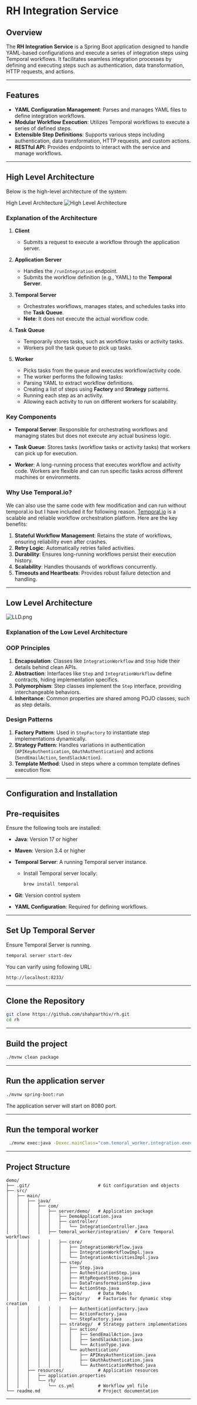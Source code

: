 RH Integration Service
======================

Overview
--------

The **RH Integration Service** is a Spring Boot application designed to handle YAML-based configurations and execute a series of integration steps using Temporal workflows. It facilitates seamless integration processes by defining and executing steps such as authentication, data transformation, HTTP requests, and actions.

* * * * *

Features
--------

-   **YAML Configuration Management**: Parses and manages YAML files to define integration workflows.
-   **Modular Workflow Execution**: Utilizes Temporal workflows to execute a series of defined steps.
-   **Extensible Step Definitions**: Supports various steps including authentication, data transformation, HTTP requests, and custom actions.
-   **RESTful API**: Provides endpoints to interact with the service and manage workflows.

* * * * *

High Level Architecture
--------

Below is the high-level architecture of the system:

High Level Architecture
![High Level Architecture](IntegrationEngine.jpg "High Level Architecture")

### Explanation of the Architecture

1. **Client**
   - Submits a request to execute a workflow through the application server.

2. **Application Server**
   - Handles the `/runIntegration` endpoint.
   - Submits the workflow definition (e.g., YAML) to the **Temporal Server**.

3. **Temporal Server**
   - Orchestrates workflows, manages states, and schedules tasks into the **Task Queue**.
   - **Note**: It does not execute the actual workflow code.

4. **Task Queue**
   - Temporarily stores tasks, such as workflow tasks or activity tasks.
   - Workers poll the task queue to pick up tasks.

5. **Worker**
   - Picks tasks from the queue and executes workflow/activity code.
   - The worker performs the following tasks:
   - Parsing YAML to extract workflow definitions.
   - Creating a list of steps using **Factory** and **Strategy** patterns.
   - Running each step as an activity.
   - Allowing each activity to run on different workers for scalability.

### Key Components

- **Temporal Server**:
  Responsible for orchestrating workflows and managing states but does not execute any actual business logic.

- **Task Queue**:
  Stores tasks (workflow tasks or activity tasks) that workers can pick up for execution.

- **Worker**:
  A long-running process that executes workflow and activity code.
  Workers are flexible and can run specific tasks across different machines or environments.

### Why Use Temporal.io?

We can also use the same code with few modification and can run without temporal.io but I have included it for following reason.
[Temporal.io](https://temporal.io/) is a scalable and reliable workflow orchestration platform. Here are the key benefits:



1.  **Stateful Workflow Management**: Retains the state of workflows, ensuring reliability even after crashes.
2.  **Retry Logic**: Automatically retries failed activities.
3.  **Durability**: Ensures long-running workflows persist their execution history.
4.  **Scalability**: Handles thousands of workflows concurrently.
5.  **Timeouts and Heartbeats**: Provides robust failure detection and handling.

* * * * *


Low Level Architecture
-------------------------------------
![LLD.png](LLD.png)


### Explanation of the Low Level Architecture

### OOP Principles

1.  **Encapsulation**: Classes like `IntegrationWorkflow` and `Step` hide their details behind clean APIs.
2.  **Abstraction**: Interfaces like `Step` and `IntegrationWorkflow` define contracts, hiding implementation specifics.
3.  **Polymorphism**: Step classes implement the `Step` interface, providing interchangeable behaviors.
4.  **Inheritance**: Common properties are shared among POJO classes, such as step details.

### Design Patterns

1.  **Factory Pattern**: Used in `StepFactory` to instantiate step implementations dynamically.
2.  **Strategy Pattern**: Handles variations in authentication (`APIKeyAuthentication`, `OAuthAuthentication`) and actions (`SendEmailAction`, `SendSlackAction`).
3.  **Template Method**: Used in steps where a common template defines execution flow.

* * * * *


## Configuration and Installation


Pre-requisites
-----------------

Ensure the following tools are installed:

- **Java**: Version 17 or higher
- **Maven**: Version 3.4 or higher
- **Temporal Server**: A running Temporal server instance.
    - Install Temporal server locally:
      ```bash
      brew install temporal
      ```

- **Git**: Version control system
- **YAML Configuration**: Required for defining workflows.

---


Set Up Temporal Server
--------
Ensure Temporal Server is running.

```bash
temporal server start-dev
```
You can varify using following URL:
```
http://localhost:8233/
```
---


Clone the Repository
---------


```bash
git clone https://github.com/shahparthiv/rh.git
cd rh
```
---

Build the project
---

```bash
./mvnw clean package
```
---

Run the application server
----

```bash
./mvnw spring-boot:run
```
The application server will start on 8080 port.

---


Run the temporal worker
---

```bash
 ./mvnw exec:java -Dexec.mainClass="com.temoral_worker.integration.executor.IntegrationExecutor"
```
---




Project Structure
-----------------

```
demo/
├── .git/                          # Git configuration and objects
├── src/
│   ├── main/
│   │   ├── java/
│   │   │   ├── com/
│   │   │   │   ├── server/demo/   # Application package
│   │   │   │   │   ├── DemoApplication.java
│   │   │   │   │   ├── controller/
│   │   │   │   │   │   └── IntegrationController.java
│   │   │   │   ├── temoral_worker/integration/  # Core Temporal workflows
│   │   │   │   │   ├── core/
│   │   │   │   │   │   ├── IntegrationWorkflow.java
│   │   │   │   │   │   ├── IntegrationWorkflowImpl.java
│   │   │   │   │   │   └── IntegrationActivitiesImpl.java
│   │   │   │   │   ├── step/
│   │   │   │   │   │   ├── Step.java
│   │   │   │   │   │   ├── AuthenticationStep.java
│   │   │   │   │   │   ├── HttpRequestStep.java
│   │   │   │   │   │   ├── DataTransformationStep.java
│   │   │   │   │   │   └── ActionStep.java
│   │   │   │   │   ├── pojo/      # Data Models
│   │   │   │   │   ├── factory/   # Factories for dynamic step creation
│   │   │   │   │   │   ├── AuthenticationFactory.java
│   │   │   │   │   │   ├── ActionFactory.java
│   │   │   │   │   │   └── StepFactory.java
│   │   │   │   │   ├── strategy/  # Strategy pattern implementations
│   │   │   │   │   │   ├── action/
│   │   │   │   │   │   │   ├── SendEmailAction.java
│   │   │   │   │   │   │   ├── SendSlackAction.java
│   │   │   │   │   │   │   └── ActionType.java
│   │   │   │   │   │   └── authentication/
│   │   │   │   │   │       ├── APIKeyAuthentication.java
│   │   │   │   │   │       ├── OAuthAuthentication.java
│   │   │   │   │   │       └── AuthenticationMethod.java
│   │   ├── resources/             # Application resources
│   │   │   ├── application.properties
│   │   │   └── rh/
│   │   │       └── cs.yml         # Workflow yml file
└── readme.md                      # Project documentation

```
* * * * *

